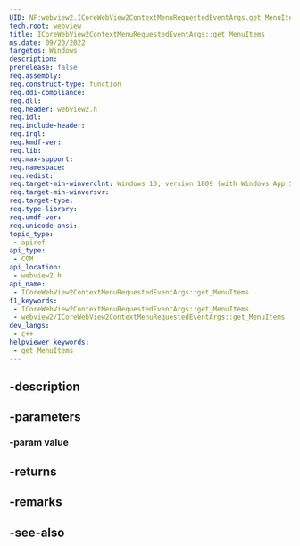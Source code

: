 ```yaml
---
UID: NF:webview2.ICoreWebView2ContextMenuRequestedEventArgs.get_MenuItems
tech.root: webview
title: ICoreWebView2ContextMenuRequestedEventArgs::get_MenuItems
ms.date: 09/20/2022
targetos: Windows
description: 
prerelease: false
req.assembly: 
req.construct-type: function
req.ddi-compliance: 
req.dll: 
req.header: webview2.h
req.idl: 
req.include-header: 
req.irql: 
req.kmdf-ver: 
req.lib: 
req.max-support: 
req.namespace: 
req.redist: 
req.target-min-winverclnt: Windows 10, version 1809 (with Windows App SDK 1.1 or later)
req.target-min-winversvr: 
req.target-type: 
req.type-library: 
req.umdf-ver: 
req.unicode-ansi: 
topic_type:
 - apiref
api_type:
 - COM
api_location:
 - webview2.h
api_name:
 - ICoreWebView2ContextMenuRequestedEventArgs::get_MenuItems
f1_keywords:
 - ICoreWebView2ContextMenuRequestedEventArgs::get_MenuItems
 - webview2/ICoreWebView2ContextMenuRequestedEventArgs::get_MenuItems
dev_langs:
 - c++
helpviewer_keywords:
 - get_MenuItems
---
```


## -description

## -parameters

### -param value

## -returns

## -remarks

## -see-also

